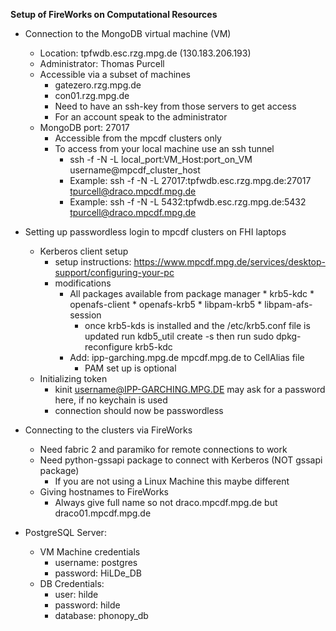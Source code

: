 **Setup of FireWorks on Computational Resources**
* Connection to the MongoDB virtual machine (VM)
  * Location: tpfwdb.esc.rzg.mpg.de (130.183.206.193)
  * Administrator: Thomas Purcell
  * Accessible via a subset of machines
  	* gatezero.rzg.mpg.de
  	* con01.rzg.mpg.de
  	* Need to have an ssh-key from those servers to get access
  	* For an account speak to the administrator
  * MongoDB port: 27017
  	* Accessible from the mpcdf clusters only
  	* To access from your local machine use an ssh tunnel
  	  * ssh -f -N -L local_port:VM_Host:port_on_VM username@mpcdf_cluster_host
      * Example: ssh -f -N -L 27017:tpfwdb.esc.rzg.mpg.de:27017 tpurcell@draco.mpcdf.mpg.de
  	  * Example: ssh -f -N -L 5432:tpfwdb.esc.rzg.mpg.de:5432 tpurcell@draco.mpcdf.mpg.de

* Setting up passwordless login to mpcdf clusters on FHI laptops
  * Kerberos client setup
  	* setup instructions: https://www.mpcdf.mpg.de/services/desktop-support/configuring-your-pc
  	* modifications
  	  * All packages available from package manager
		  	* krb5-kdc
		  	* openafs-client
		  	* openafs-krb5
		  	* libpam-krb5
		  	* libpam-afs-session
        * once krb5-kds is installed and the /etc/krb5.conf file is updated run kdb5_util create -s
          then run sudo dpkg-reconfigure krb5-kdc
      * Add: ipp-garching.mpg.de mpcdf.mpg.de to CellAlias file
  		* PAM set up is optional
  * Initializing token
  	* kinit username@IPP-GARCHING.MPG.DE may ask for a password here, if no keychain is used
  	* connection should now be passwordless

* Connecting to the clusters via FireWorks
  * Need fabric 2 and paramiko for remote connections to work
  * Need python-gssapi package to connect with Kerberos (NOT gssapi package)
    * If you are not using a Linux Machine this maybe different
  * Giving hostnames to FireWorks
  	* Always give full name so not draco.mpcdf.mpg.de but draco01.mpcdf.mpg.de

* PostgreSQL Server:
  * VM Machine credentials
    * username: postgres
    * password: HiLDe_DB
  * DB Credentials:
    * user: hilde
    * password: hilde
    * database: phonopy_db

